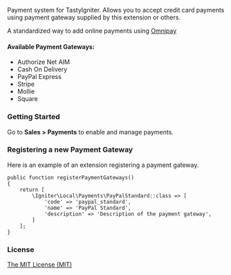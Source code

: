 Payment system for TastyIgniter. Allows you to accept credit card payments 
using payment gateway supplied by this extension or others.

A standardized way to add online payments using [Omnipay](https://omnipay.thephpleague.com/)

#### Available Payment Gateways:
- Authorize Net AIM
- Cash On Delivery
- PayPal Express
- Stripe
- Mollie
- Square

### Getting Started
Go to **Sales > Payments** to enable and manage payments.

### Registering a new Payment Gateway

Here is an example of an extension registering a payment gateway.

```
public function registerPaymentGateways()
{
    return [
        \Igniter\Local\Payments\PayPalStandard::class => [
            'code' => 'paypal_standard',
            'name' => 'PayPal Standard',
            'description' => 'Description of the payment gateway',
        ]
    ];
}
```

### License
[The MIT License (MIT)](https://tastyigniter.com/licence/)